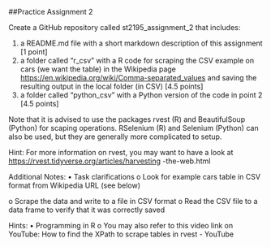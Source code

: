 ##Practice Assignment 2

Create a GitHub repository called st2195_assignment_2 that includes:
1. a README.md file with a short markdown description of this assignment [1 point]
2. a folder called “r_csv” with a R code for scraping the CSV example on cars (we want the table) in the Wikipedia page https://en.wikipedia.org/wiki/Comma-separated_values and saving the resulting output in the local folder (in CSV) [4.5 points]
3. a folder called “python_csv” with a Python version of the code in point 2 [4.5 points]

Note that it is advised to use the packages rvest (R) and BeautifulSoup (Python) for scaping operations. RSelenium (R) and Selenium (Python) can also be used, but they are generally more complicated to setup.

Hint: For more information on rvest, you may want to have a look at https://rvest.tidyverse.org/articles/harvesting -the-web.html

Additional Notes:
• Task clarifications
o Look for example cars table in CSV format from Wikipedia URL (see below)

o Scrape the data and write to a file in CSV format
o Read the CSV file to a data frame to verify that it was correctly saved 

Hints:
• Programming in R
o You may also refer to this video link on YouTube: How to find the XPath to scrape tables in rvest - YouTube
